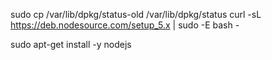 
sudo cp /var/lib/dpkg/status-old /var/lib/dpkg/status
curl -sL https://deb.nodesource.com/setup_5.x | sudo -E bash -



sudo apt-get install -y nodejs
